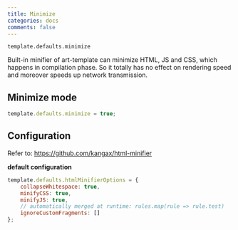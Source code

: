 ```yaml
---
title: Minimize
categories: docs
comments: false
---
```


`template.defaults.minimize`

Built-in minifier of art-template can minimize HTML, JS and CSS, which happens in compilation phase. So it totally has no effect on rendering speed and moreover speeds up network transmission.

## Minimize mode

```js
template.defaults.minimize = true;
```

## Configuration

Refer to: <https://github.com/kangax/html-minifier>

**default configuration**

```js
template.defaults.htmlMinifierOptions = {
    collapseWhitespace: true,
    minifyCSS: true,
    minifyJS: true,
    // automatically merged at runtime: rules.map(rule => rule.test)
    ignoreCustomFragments: []
};
```